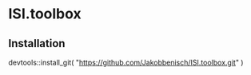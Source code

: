 # ISI.toolbox


## Installation

devtools::install_git(
  "https://github.com/Jakobbenisch/ISI.toolbox.git"
)

